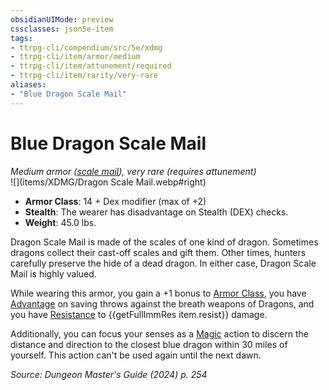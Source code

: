```yaml
---
obsidianUIMode: preview
cssclasses: json5e-item
tags:
- ttrpg-cli/compendium/src/5e/xdmg
- ttrpg-cli/item/armor/medium
- ttrpg-cli/item/attunement/required
- ttrpg-cli/item/rarity/very-rare
aliases: 
- "Blue Dragon Scale Mail"
---
```

# Blue Dragon Scale Mail
*Medium armor ([scale mail](scale-mail-xphb.md)), very rare (requires attunement)*  
![](items/XDMG/Dragon Scale Mail.webp#right)  

- **Armor Class**: 14 + Dex modifier (max of +2)
- **Stealth**: The wearer has disadvantage on Stealth (DEX) checks.
- **Weight**: 45.0 lbs.

Dragon Scale Mail is made of the scales of one kind of dragon. Sometimes dragons collect their cast-off scales and gift them. Other times, hunters carefully preserve the hide of a dead dragon. In either case, Dragon Scale Mail is highly valued.

While wearing this armor, you gain a +1 bonus to [Armor Class](armor-class-xphb.md), you have [Advantage](advantage-xphb.md) on saving throws against the breath weapons of Dragons, and you have [Resistance](3-Compendium/CLI/rules/variant-rules/resistance-xphb.md) to {{getFullImmRes item.resist}} damage.

Additionally, you can focus your senses as a [Magic](actions.md#Magic) action to discern the distance and direction to the closest blue dragon within 30 miles of yourself. This action can't be used again until the next dawn.

*Source: Dungeon Master's Guide (2024) p. 254*